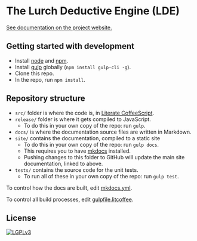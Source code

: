 
# The Lurch Deductive Engine (LDE)

[See documentation on the project website.](http://lurchmath.github.io/lde)

## Getting started with development

 * Install [node](https://nodejs.org/en/) and [npm](https://www.npmjs.com/).
 * Install [gulp](https://gulpjs.com/) globally
   (`npm install gulp-cli -g`).
 * Clone this repo.
 * In the repo, run `npm install`.

## Repository structure

 * `src/` folder is where the code is, in
   [Literate CoffeeScript](http://coffeescript.org/#literate).
 * `release/` folder is where it gets compiled to JavaScript.
    * To do this in your own copy of the repo: run `gulp`.
 * `docs/` is where the documentation source files are written in Markdown.
 * `site/` contains the documentation, compiled to a static site
    * To do this in your own copy of the repo: run `gulp docs`.
    * This requires you to have [mkdocs](http://www.mkdocs.org/) installed.
    * Pushing changes to this folder to GitHub will update the main site
      documentation, linked to above.
 * `tests/` contains the source code for the unit tests.
    * To run all of these in your own copy of the repo: run `gulp test`.

To control how the docs are built, edit [mkdocs.yml](mkdocs.yml).

To control all build processes, edit
[gulpfile.litcoffee](gulpfile.litcoffee).

## License

[![LGPLv3](https://www.gnu.org/graphics/lgplv3-147x51.png)](https://www.gnu.org/licenses/lgpl-3.0.en.html)
